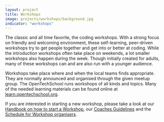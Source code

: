 ```yaml
---
layout: project
title: Workshops
image: projects/workshops/background.jpg
indicator: "workshops"
---
```


The classic and all time favorite, the coding workshops. With a strong focus on friendly and welcoming environment, these self-learning, peer-driven workshops try to get people together and get into or better at coding. While the introduction workshops often take place on weekends, a lot smaller workshops also happen during the week. Though initially created for adults, many of these workshops can and are also run with a younger audience.

Workshops take place where and when the local teams finds appropriate. They are normally announced and organised through the given meetup group. The OpenTechSchool runs workshops of all kinds and topics. Many of the needed learning materials can be found online at [learn.opentechschool.org](https://learn.opentechschool.org/).

If you are interested in starting a new workshop, please take a look at our [Handbook on how to start a Workshop](/handbooks/workshops/starting-a-workshop.html), our [Coaches Guidelines](https://opentechschool.github.com/slides/presentations/coaching/) and the [Schedule for Workshop organisers](/handbooks/workshops/organisers-schedule.html).


